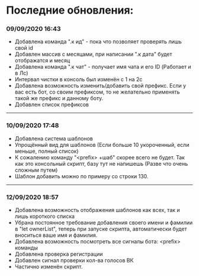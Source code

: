 <h1>Последние обновления:</h1>
<h3>09/09/2020 16:43</h3>
<ul>
  <li>Добавлена команда ".к ид" - пока что позволяет проверять лишь свой id</li>
  <li>Добавлен массив с месяцами, при написании ".к дата" будет отображатся и месяц</li>
  <li>Добавлена команда ".к чат" - получает имя чата и его ID (Работает и в Лс)</li>
  <li>Интервал чистки в консоль был изменён с 1 на 2с</li>
  <li>Добавлена возможность изменить/добавить свой префикс. Если у вас есть бот, со своим префиксом, то не желательно применять
  такой же префикс и данному боту.</li>
  <li>Добавлен список префиксов</li>
</ul>
<hr>
<h3>10/09/2020 17:48</h3>
<ul>
  <li>Добавлена система шаблонов</li>
  <li>Упрощённый вид для шаблонов (Если больше 10 укороченный, если меньше, полный список)</li>
  <li>К сожалению команду "&#60;prefix&#62; +шаб" скорее всего не будет. Так как это консольный скрипт, базу тут не напишешь (Разве что очень сложным путем)</li>
  <li>Шаблон добавить можно по примеру со строки 130.</li>
</ul>
<hr>
<h3>12/09/2020 18:57</h3>
<ul>
  <li>Добавлена возможность отображения шаблонов как всех, так и лишь короткого списка</li>
  <li>Убрана постоянное требование  добавления своего имени и фамилии в "let ownerList", теперь при запуске скрипта, автоматически будет вноситься ваше имя и фамилия.</li>
  <li>Добавлена возможность посмотреть все сигналы бота: &#60;prefix&#62; команды</li>
  <li>Добавлена проверка регистрации</li>
  <li>Добавлен сигнал проверки кол-ва голосов ВК</li>
  <li>Частично изменён скрипт.</li>
</ul>
